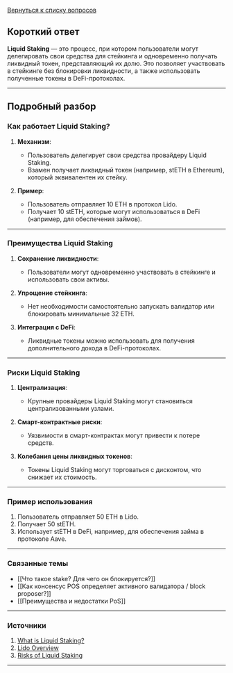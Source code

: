 [Вернуться к списку вопросов](3.%20Список%20вопросов)
## Короткий ответ

**Liquid Staking** — это процесс, при котором пользователи могут делегировать свои средства для стейкинга и одновременно получать ликвидный токен, представляющий их долю. Это позволяет участвовать в стейкинге без блокировки ликвидности, а также использовать полученные токены в DeFi-протоколах.

---

## Подробный разбор

### Как работает Liquid Staking?

1. **Механизм**:
   - Пользователь делегирует свои средства провайдеру Liquid Staking.
   - Взамен получает ликвидный токен (например, stETH в Ethereum), который эквивалентен их стейку.

2. **Пример**:
   - Пользователь отправляет 10 ETH в протокол Lido.
   - Получает 10 stETH, которые могут использоваться в DeFi (например, для обеспечения займов).

---

### Преимущества Liquid Staking

1. **Сохранение ликвидности**:
   - Пользователи могут одновременно участвовать в стейкинге и использовать свои активы.

2. **Упрощение стейкинга**:
   - Нет необходимости самостоятельно запускать валидатор или блокировать минимальные 32 ETH.

3. **Интеграция с DeFi**:
   - Ликвидные токены можно использовать для получения дополнительного дохода в DeFi-протоколах.

---

### Риски Liquid Staking

1. **Централизация**:
   - Крупные провайдеры Liquid Staking могут становиться централизованными узлами.

2. **Смарт-контрактные риски**:
   - Уязвимости в смарт-контрактах могут привести к потере средств.

3. **Колебания цены ликвидных токенов**:
   - Токены Liquid Staking могут торговаться с дисконтом, что снижает их стоимость.

---

### Пример использования

1. Пользователь отправляет 50 ETH в Lido.
2. Получает 50 stETH.
3. Использует stETH в DeFi, например, для обеспечения займа в протоколе Aave.

---

### Связанные темы

- [[Что такое stake? Для чего он блокируется?]]
- [[Как консенсус POS определяет активного валидатора / block proposer?]]
- [[Преимущества и недостатки PoS]]

---

### Источники

1. [What is Liquid Staking?](https://www.coindesk.com/learn/what-is-liquid-staking/)
2. [Lido Overview](https://lido.fi/)
3. [Risks of Liquid Staking](https://www.defipulse.com/)

---